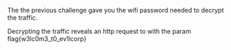 The the previous challenge gave you the wifi password needed to decrypt the traffic.

Decrypting the traffic reveals an http request to with the param flag{w3lc0m3_t0_ev1lcorp}
